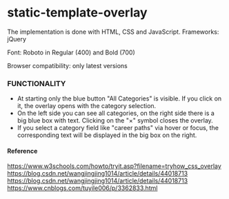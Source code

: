 # static-template-overlay

The implementation is done with HTML, CSS and JavaScript. Frameworks: jQuery

Font: Roboto in Regular (400) and Bold (700)

Browser compatibility: only latest versions

### FUNCTIONALITY
- At starting only the blue button "All Categories" is visible. If you click on it, the overlay opens with the category selection.
- On the left side you can see all categories, on the right side there is a big blue box with text. Clicking on the "×" symbol closes the overlay.
- If you select a category field like "career paths" via hover or focus, the corresponding text will be displayed in the big box on the right.

#### Reference
https://www.w3schools.com/howto/tryit.asp?filename=tryhow_css_overlay
https://blog.csdn.net/wangjingjing1014/article/details/44018713
https://blog.csdn.net/wangjingjing1014/article/details/44018713
https://www.cnblogs.com/tuyile006/p/3362833.html
